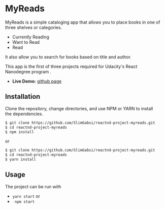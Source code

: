 # MyReads

MyReads is a simple cataloging app that allows you to place books in one of three shelves or categories.

- Currently Reading
- Want to Read
- Read

It also allow you to search for books based on title and author.

This app is the first of three projects required for Udacity's React Nanodegree program .



- **Live Demo:** [github page](https://slimgabsi.github.io/reactnd-project-myreads/)



## Installation

Clone the repository, change directories, and use  NPM or YARN to install the dependencies.

```bash
$ git clone https://github.com/SlimGabsi/reactnd-project-myreads.git
$ cd reactnd-project-myreads
$ npm install 
```
or
```bash
$ git clone https://github.com/SlimGabsi/reactnd-project-myreads.git
$ cd reactnd-project-myreads
$ yarn install 
```


## Usage

The project can be run with

- `yarn start` 
or
- ` npm start` 

